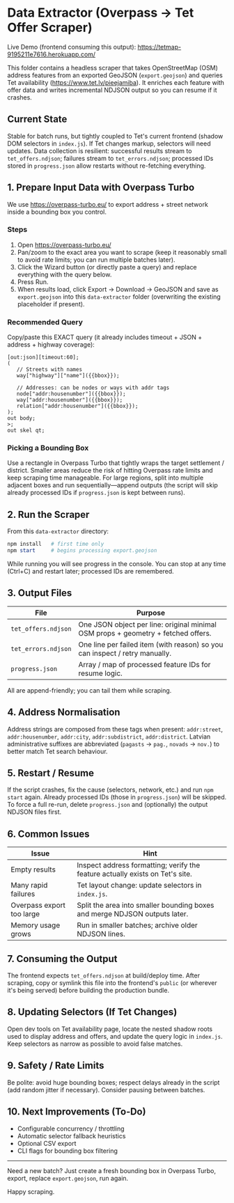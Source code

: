 # Data Extractor (Overpass → Tet Offer Scraper)

Live Demo (frontend consuming this output): https://tetmap-9195211e7616.herokuapp.com/

This folder contains a headless scraper that takes OpenStreetMap (OSM) address features from an exported GeoJSON (`export.geojson`) and queries Tet availability (https://www.tet.lv/pieejamiba). It enriches each feature with offer data and writes incremental NDJSON output so you can resume if it crashes.

## Current State
Stable for batch runs, but tightly coupled to Tet's current frontend (shadow DOM selectors in `index.js`). If Tet changes markup, selectors will need updates. Data collection is resilient: successful results stream to `tet_offers.ndjson`; failures stream to `tet_errors.ndjson`; processed IDs stored in `progress.json` allow restarts without re-fetching everything.

## 1. Prepare Input Data with Overpass Turbo
We use https://overpass-turbo.eu/ to export address + street network inside a bounding box you control.

### Steps
1. Open https://overpass-turbo.eu/
2. Pan/zoom to the exact area you want to scrape (keep it reasonably small to avoid rate limits; you can run multiple batches later). 
3. Click the Wizard button (or directly paste a query) and replace everything with the query below.
4. Press Run.
5. When results load, click Export → Download → GeoJSON and save as `export.geojson` into this `data-extractor` folder (overwriting the existing placeholder if present).

### Recommended Query
Copy/paste this EXACT query (it already includes timeout + JSON + address + highway coverage):

```text
[out:json][timeout:60];
(
   // Streets with names
   way["highway"]["name"]({{bbox}});
  
   // Addresses: can be nodes or ways with addr tags
   node["addr:housenumber"]({{bbox}});
   way["addr:housenumber"]({{bbox}});
   relation["addr:housenumber"]({{bbox}});
);
out body;
>;
out skel qt;
```

### Picking a Bounding Box
Use a rectangle in Overpass Turbo that tightly wraps the target settlement / district. Smaller areas reduce the risk of hitting Overpass rate limits and keep scraping time manageable. For large regions, split into multiple adjacent boxes and run sequentially—append outputs (the script will skip already processed IDs if `progress.json` is kept between runs).

## 2. Run the Scraper
From this `data-extractor` directory:

```powershell
npm install   # first time only
npm start     # begins processing export.geojson
```

While running you will see progress in the console. You can stop at any time (Ctrl+C) and restart later; processed IDs are remembered.

## 3. Output Files
| File | Purpose |
|------|---------|
| `tet_offers.ndjson` | One JSON object per line: original minimal OSM props + geometry + fetched offers. |
| `tet_errors.ndjson` | One line per failed item (with reason) so you can inspect / retry manually. |
| `progress.json` | Array / map of processed feature IDs for resume logic. |

All are append-friendly; you can tail them while scraping.

## 4. Address Normalisation
Address strings are composed from these tags when present: `addr:street`, `addr:housenumber`, `addr:city`, `addr:subdistrict`, `addr:district`. Latvian administrative suffixes are abbreviated (`pagasts` → `pag.`, `novads` → `nov.`) to better match Tet search behaviour.

## 5. Restart / Resume
If the script crashes, fix the cause (selectors, network, etc.) and run `npm start` again. Already processed IDs (those in `progress.json`) will be skipped. To force a full re-run, delete `progress.json` and (optionally) the output NDJSON files first.

## 6. Common Issues
| Issue | Hint |
|-------|------|
| Empty results | Inspect address formatting; verify the feature actually exists on Tet's site. |
| Many rapid failures | Tet layout change: update selectors in `index.js`. |
| Overpass export too large | Split the area into smaller bounding boxes and merge NDJSON outputs later. |
| Memory usage grows | Run in smaller batches; archive older NDJSON lines. |

## 7. Consuming the Output
The frontend expects `tet_offers.ndjson` at build/deploy time. After scraping, copy or symlink this file into the frontend's `public` (or wherever it's being served) before building the production bundle.

## 8. Updating Selectors (If Tet Changes)
Open dev tools on Tet availability page, locate the nested shadow roots used to display address and offers, and update the query logic in `index.js`. Keep selectors as narrow as possible to avoid false matches.

## 9. Safety / Rate Limits
Be polite: avoid huge bounding boxes; respect delays already in the script (add random jitter if necessary). Consider pausing between batches.

## 10. Next Improvements (To‑Do)
- Configurable concurrency / throttling
- Automatic selector fallback heuristics
- Optional CSV export
- CLI flags for bounding box filtering

---
Need a new batch? Just create a fresh bounding box in Overpass Turbo, export, replace `export.geojson`, run again.

Happy scraping.
